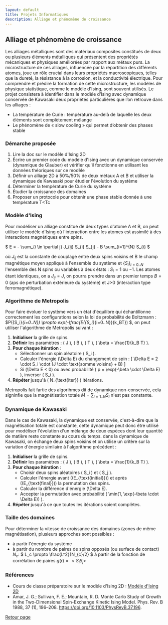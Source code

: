 ```yaml
---
layout: default
title: Projets Informatiques
description: Alliage et phénomène de croissance
---
```


## Alliage et phénomène de croissance

Les alliages métalliques sont des matériaux composites constitués de deux ou plusieurs éléments métalliques qui présentent des propriétés mécaniques et physiques améliorées par rapport aux métaux purs. La microstructure de ces alliages, influencée par la répartition des différents atomes, joue un rôle crucial dans leurs propriétés macroscopiques, telles que la dureté, la résistance à la corrosion, et la conductivité électrique. Pour comprendre et prédire la formation de cette microstructure, les modèles de physique statistique, comme le modèle d'Ising, sont souvent utilisés. Le projet consistera à identifier dans le modèle d’Ising avec dynamique conservée de Kawasaki deux propriétés particulières que l’on retrouve dans les alliages :

- La température de Curie : température au-delà de laquelle les deux éléments sont complètement mélange
- Le phénomène de « slow cooling » qui permet d’obtenir des phases stable 

### Démarche proposée

1) Lire la doc sur le modèle d'Ising 2D
2) Écrire un premier code du modèle d'Ising avec un dynamique conservée (dynamique de Glauber) et vérifier qu'il fonctionne en utilisant les données théoriques sur ce modèle
3) Définir un alliage 2D à 50%/50% de deux métaux A et B et utiliser la dynamique de Kawasaki pour étudier l'évolution du système
4) Déterminer la température de Curie du système
5) Étudier la croissance des domaines
6) Proposer un protocole pour obtenir une phase stable donnée à une température T<Tc

### Modèle d'Ising

Pour modéliser un alliage constitué de deux types d'atome A et B, on peut utiliser le modèle d'Ising où l'interaction entre les atomes est assimilé à des interactions magnétiques entre spins.

$
E = - \sum_{i \in \partial j} J_{ij} S_{i} S_{j} - B \sum_{i=1}^{N} S_{i}
$

où $J_{ij}$ est la constante de couplage entre deux spins voisins et B le champ magnétique moyen appliqué à l'ensemble du système et $\{{S_i}\}_{i=0..N}$ l'ensemble des N spins ou variables à deux états : $S_i=1$ ou $-1$.
Les atomes étant identiques, on a $J_{ij} = J$, on pourra prendre dans un premier temps $B = 0$ (aps de perturbation extérieure du système) et J>0 (interaction type ferromagnétique).

### Algorithme de Metropolis

Pour faire évoluer le système vers un état d'équilibre qui échantillonne correctement les configurations selon la loi de probabilité de Boltzmann : $P(\{S_i\}_{i=0..N}) \propto exp(-\frac{E(\{S_i\}_{i=0..N}}{k_BT}) $, on peut utiliser l'algorithme de Metropolis suivant :

1. **Initialiser** la grille de spins.
2. **Définir** les paramètres : \( J \), \( B \), \( T \), \( \beta = \frac{1}{k_B T} \).
3. **Pour chaque itération** :
   - Sélectionner un spin aléatoire \( S_i \).
   - Calculer l'énergie \(\Delta E\) du changement de spin :
     \[
     \Delta E = 2 \cdot S_i \cdot (J \cdot \text{somme voisins} + B)
     \]
   - Si \(\Delta E < 0\) ou avec probabilité \( p = \exp(-\beta \cdot \Delta E) \), inverser \( S_i \).
4. **Répéter** jusqu'à \( N_{\text{iter}} \) itérations.

Metropolis fait fartie des algorihmes dit de dynamique non-conservée, cela signinfie que la magnétisation totale $M = \sum_{i=1..N} S_i$ n'est pas constante.

### Dynamique de Kawasaki

Dans le cas de Kawasaki, la dynamique est conservée, c'est-à-dire que la magnétisation totale est constante, cette dynamique peut donc être utilisé pour modéliser l'évolution d'un mélange de deux espèces dont leur quantité de matière reste constante au cours du temps. dans la dynamique de Kawasaki, on échange deux spins voisins et on utilise un critère sur la variation d'énergie similaire à l'algorithme précédent :

1. **Initialiser** la grille de spins.
2. **Définir** les paramètres : \( J \), \( B \), \( T \), \( \beta = \frac{1}{k_B T} \).
3. **Pour chaque itération** :
   - Choisir deux spins aléatoires \( S_i \) et \( S_j \).
   - Calculer l'énergie avant \((E_{\text{initial}})\) et après \((E_{\text{final}})\) la permutation des spins.
   - Calculer la différence d'énergie \(\Delta E\).
   - Accepter la permutation avec probabilité \( \min(1, \exp(-\beta \cdot \Delta E)) \).
4. **Répéter** jusqu'à ce que toutes les itérations soient complètes.

### Taille des domaines

Pour déterminer la vitesse de croissance des domaines (zones de même magnétisation), plusieurs approches sont possibles :
- à partir l'énergie du système
- à partir du nombre de paires de spins opposés (ou surface de contact) $N_c$:
$
L_c \propto \frac{L^2}{N_{c}/2}
$ à partir de la fonction de corrélation de paires $g(r) = <S_i S_j>$

### Références

- Cours de classe préparatoire sur le modèle d'Ising 2D : [Modèle d'Ising 2D](https://femto-physique.fr/simulations/ising2D.php#menu)
- Amar, J. G.; Sullivan, F. E.; Mountain, R. D. Monte Carlo Study of Growth in the Two-Dimensional Spin-Exchange Kinetic Ising Model. Phys. Rev. B 1988, 37 (1), 196–208. https://doi.org/10.1103/PhysRevB.37.196.

[Retour page](sujets_AH_24-25.md)